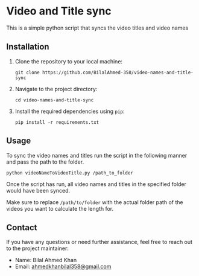 # Video and Title sync

This is a simple python script that syncs the video titles and video names

## Installation

1. Clone the repository to your local machine:

    
    `git clone https://github.com/BilalAhmed-358/video-names-and-title-sync`
    

2. Navigate to the project directory:

    `cd video-names-and-title-sync`


3. Install the required dependencies    using `pip`:

    `pip install -r requirements.txt`



## Usage

To sync the video names and titles run the script in the following manner and pass the path to the folder.

`python videoNameToVideoTitle.py /path_to_folder`

Once the script has run, all video names and titles in the specified folder would have been synced.


Make sure to replace `/path/to/folder` with the actual folder path of the videos you want to calculate the length for.




## Contact

If you have any questions or need further assistance, feel free to reach out to the project maintainer:

- Name: Bilal Ahmed Khan
- Email: ahmedkhanbilal358@gmail.com